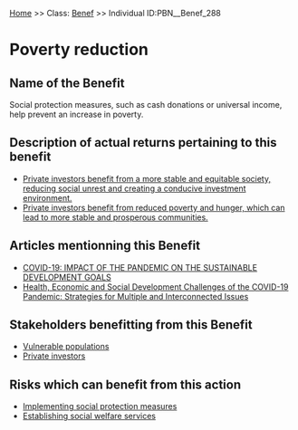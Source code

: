 [Home](https://github.com/mm80843/T3.5/blob/main/docs/index.md) >> Class: [Benef](https://github.com/mm80843/T3.5/tree/main/docs/Benef/index.md) >> Individual ID:PBN__Benef_288 

# __Poverty reduction__

## Name of the Benefit

Social protection measures, such as cash donations or universal income, help prevent an increase in poverty.

## Description of actual returns pertaining to this benefit

* [Private investors benefit from a more stable and equitable society, reducing social unrest and creating a conducive investment environment.](https://github.com/mm80843/T3.5/blob/main/docs/BenefReturn/PBN__BenefReturn_307.md)
* [Private investors benefit from reduced poverty and hunger, which can lead to more stable and prosperous communities.](https://github.com/mm80843/T3.5/blob/main/docs/BenefReturn/PBN__BenefReturn_793.md)

## Articles mentionning this Benefit

* [COVID-19: IMPACT OF THE PANDEMIC ON THE SUSTAINABLE DEVELOPMENT GOALS](https://github.com/mm80843/T3.5/blob/main/docs/Article/PBN__Article_58.md)
* [Health, Economic and Social Development Challenges of the COVID-19 Pandemic: Strategies for Multiple and Interconnected Issues](https://github.com/mm80843/T3.5/blob/main/docs/Article/PBN__Article_144.md)

## Stakeholders benefitting from this Benefit

* [Vulnerable populations](https://github.com/mm80843/T3.5/blob/main/docs/Stakeholder/PBN__Stakeholder_127.md)
* [Private investors](https://github.com/mm80843/T3.5/blob/main/docs/Stakeholder/PBN__Stakeholder_89.md)

## Risks which can benefit from this action

* [Implementing social protection measures](https://github.com/mm80843/T3.5/blob/main/docs/RiskMitigation/PBN__RiskMitigation_284.md)
* [Establishing social welfare services](https://github.com/mm80843/T3.5/blob/main/docs/RiskMitigation/PBN__RiskMitigation_724.md)

